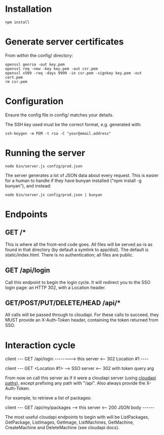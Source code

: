 # Installation

    npm install

# Generate server certificates

From within the config/ directory:

    openssl genrsa -out key.pem
    openssl req -new -key key.pem -out csr.pem
    openssl x509 -req -days 9999 -in csr.pem -signkey key.pem -out cert.pem
    rm csr.pem

# Configuration

Ensure the config file in config/ matches your details.

The SSH key used must be the correct format, e.g. generated with:

    ssh-keygen -m PEM -t rsa -C "your@email.address"

# Running the server

    node bin/server.js config/prod.json

The server generates a lot of JSON data about every request. This is easier
for a human to handle if they have bunyan installed ("npm install -g bunyan"),
and instead:

    node bin/server.js config/prod.json | bunyan

# Endpoints

## GET /*

This is where all the front-end code goes. All files will be served as-is as
found in that directory (by default a symlink to app/dist). The default is
static/index.html. There is no authentication; all files are public.

## GET /api/login

Call this endpoint to begin the login cycle. It will redirect you to the SSO
login page: an HTTP 302, with a Location header.

## GET/POST/PUT/DELETE/HEAD /api/*

All calls will be passed through to cloudapi. For these calls to succeed,
they MUST provide an X-Auth-Token header, containing the token returned from
SSO.

# Interaction cycle

client --- GET /api/login --------> this server
       <-- 302 Location #1 ----

client --- GET <Location #1> --> SSO server
       <separate SSO cycle>
       <-- 302 with token query arg

From now on call this server as if it were a cloudapi server (using [cloudapi
paths](https://github.com/joyent/sdc-cloudapi/blob/master/docs/index.md#api-introduction)),
except prefixing any path with "/api". Also always provide the X-Auth-Token.

For example, to retrieve a list of packages:

client --- GET /api/my/packages --> this server
       <-- 200 JSON body ------

The most useful cloudapi endpoints to begin with will be ListPackages,
GetPackage, ListImages, GetImage, ListMachines, GetMachine, CreateMachine and
DeleteMachine (see cloudapi docs).
